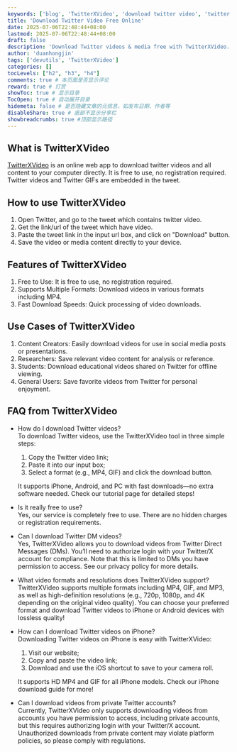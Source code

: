 ```yaml
---
keywords: ['blog', 'TwitterXVideo', 'download twitter video', 'twitter video download', 'twitter video downloader']
title: 'Download Twitter Video Free Online'
date: 2025-07-06T22:48:44+08:00
lastmod: 2025-07-06T22:48:44+08:00
draft: false
description: 'Download Twitter videos & media free with TwitterXVideo. No signup needed, supports MP4/HD for iPhone & Android. Fast, easy Twitter video downloader.'
author: 'duanhongjin'
tags: ['devutils', 'TwitterXVideo']
categories: []
tocLevels: ["h2", "h3", "h4"]
comments: true # 本页面是否显示评论
reward: true # 打赏
showToc: true # 显示目录
TocOpen: true # 自动展开目录
hidemeta: false # 是否隐藏文章的元信息，如发布日期、作者等
disableShare: true # 底部不显示分享栏
showbreadcrumbs: true #顶部显示路径
---
```


## What is TwitterXVideo
[TwitterXVideo](https://twittervideoindir.com) is an online web app to download twitter videos and all content to your computer directly. It is free to use, no registration required. Twitter videos and Twitter GIFs are embedded in the tweet.

## How to use TwitterXVideo
1. Open Twitter, and go to the tweet which contains twitter video.
2. Get the link/url of the tweet which have video.
3. Paste the tweet link in the input url box, and click on "Download" button.
4. Save the video or media content directly to your device.

## Features of TwitterXVideo
1. Free to Use: It is free to use, no registration required.
2. Supports Multiple Formats: Download videos in various formats including MP4.
3. Fast Download Speeds: Quick processing of video downloads.

## Use Cases of TwitterXVideo
1. Content Creators: Easily download videos for use in social media posts or presentations.
2. Researchers: Save relevant video content for analysis or reference.
3. Students: Download educational videos shared on Twitter for offline viewing.
4. General Users: Save favorite videos from Twitter for personal enjoyment.

## FAQ from TwitterXVideo
- How do I download Twitter videos?  
    To download Twitter videos, use the TwitterXVideo tool in three simple steps: 
    1) Copy the Twitter video link; 
    2) Paste it into our input box; 
    3) Select a format (e.g., MP4, GIF) and click the download button. 
   
    It supports iPhone, Android, and PC with fast downloads—no extra software needed. Check our tutorial page for detailed steps!

- Is it really free to use?  
    Yes, our service is completely free to use. There are no hidden charges or registration requirements.

- Can I download Twitter DM videos?  
    Yes, TwitterXVideo allows you to download videos from Twitter Direct Messages (DMs). You’ll need to authorize login with your Twitter/X account for compliance. Note that this is limited to DMs you have permission to access. See our privacy policy for more details.

- What video formats and resolutions does TwitterXVideo support?  
    TwitterXVideo supports multiple formats including MP4, GIF, and MP3, as well as high-definition resolutions (e.g., 720p, 1080p, and 4K depending on the original video quality). You can choose your preferred format and download Twitter videos to iPhone or Android devices with lossless quality!

- How can I download Twitter videos on iPhone?  
    Downloading Twitter videos on iPhone is easy with TwitterXVideo: 
    1) Visit our website; 
    2) Copy and paste the video link; 
    3) Download and use the iOS shortcut to save to your camera roll. 

    It supports HD MP4 and GIF for all iPhone models. Check our iPhone download guide for more!

- Can I download videos from private Twitter accounts?  
    Currently, TwitterXVideo only supports downloading videos from accounts you have permission to access, including private accounts, but this requires authorizing login with your Twitter/X account. Unauthorized downloads from private content may violate platform policies, so please comply with regulations.
